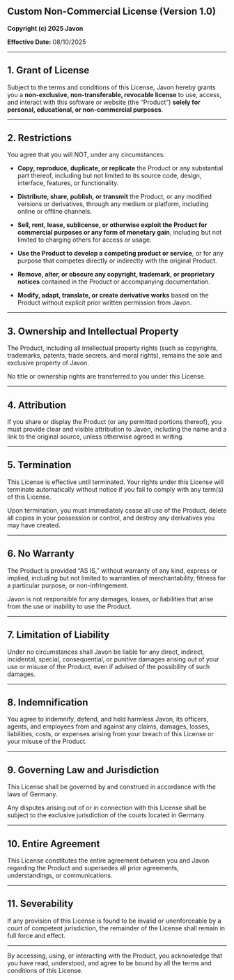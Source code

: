 ## Custom Non-Commercial License (Version 1.0)

**Copyright (c) 2025 Javon**

**Effective Date:** 08/10/2025

---

## 1. Grant of License

Subject to the terms and conditions of this License, Javon hereby grants you a **non-exclusive, non-transferable, revocable license** to use, access, and interact with this software or website (the “Product”) **solely for personal, educational, or non-commercial purposes**.

---

## 2. Restrictions

You agree that you will NOT, under any circumstances:

- **Copy, reproduce, duplicate, or replicate** the Product or any substantial part thereof, including but not limited to its source code, design, interface, features, or functionality.

- **Distribute, share, publish, or transmit** the Product, or any modified versions or derivatives, through any medium or platform, including online or offline channels.

- **Sell, rent, lease, sublicense, or otherwise exploit the Product for commercial purposes or any form of monetary gain**, including but not limited to charging others for access or usage.

- **Use the Product to develop a competing product or service**, or for any purpose that competes directly or indirectly with the original Product.

- **Remove, alter, or obscure any copyright, trademark, or proprietary notices** contained in the Product or accompanying documentation.

- **Modify, adapt, translate, or create derivative works** based on the Product without explicit prior written permission from Javon.

---

## 3. Ownership and Intellectual Property

The Product, including all intellectual property rights (such as copyrights, trademarks, patents, trade secrets, and moral rights), remains the sole and exclusive property of Javon.

No title or ownership rights are transferred to you under this License.

---

## 4. Attribution

If you share or display the Product (or any permitted portions thereof), you must provide clear and visible attribution to Javon, including the name and a link to the original source, unless otherwise agreed in writing.

---

## 5. Termination

This License is effective until terminated. Your rights under this License will terminate automatically without notice if you fail to comply with any term(s) of this License.

Upon termination, you must immediately cease all use of the Product, delete all copies in your possession or control, and destroy any derivatives you may have created.

---

## 6. No Warranty

The Product is provided “AS IS,” without warranty of any kind, express or implied, including but not limited to warranties of merchantability, fitness for a particular purpose, or non-infringement.

Javon is not responsible for any damages, losses, or liabilities that arise from the use or inability to use the Product.

---

## 7. Limitation of Liability

Under no circumstances shall Javon be liable for any direct, indirect, incidental, special, consequential, or punitive damages arising out of your use or misuse of the Product, even if advised of the possibility of such damages.

---

## 8. Indemnification

You agree to indemnify, defend, and hold harmless Javon, its officers, agents, and employees from and against any claims, damages, losses, liabilities, costs, or expenses arising from your breach of this License or your misuse of the Product.

---

## 9. Governing Law and Jurisdiction

This License shall be governed by and construed in accordance with the laws of Germany.

Any disputes arising out of or in connection with this License shall be subject to the exclusive jurisdiction of the courts located in Germany.

---

## 10. Entire Agreement

This License constitutes the entire agreement between you and Javon regarding the Product and supersedes all prior agreements, understandings, or communications.

---

## 11. Severability

If any provision of this License is found to be invalid or unenforceable by a court of competent jurisdiction, the remainder of the License shall remain in full force and effect.

---

By accessing, using, or interacting with the Product, you acknowledge that you have read, understood, and agree to be bound by all the terms and conditions of this License.
